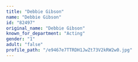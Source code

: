 ```yaml
---
title: "Debbie Gibson"
name: "Debbie Gibson"
id: "82497"
original_name: "Debbie Gibson"
known_for_department: "Acting"
gender: "1"
adult: "false"
profile_path: "/e9467e7TTRDH1JwZt73V2kRW2w0.jpg"
---
```

